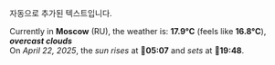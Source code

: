 
자동으로 추가된 텍스트입니다.

<!--START_SECTION:weather:moscow-->
Currently in **Moscow** (RU), the weather is: **17.9°C** (feels like **16.8°C**), ***overcast clouds***<br/>
On *April 22, 2025*, the *sun rises* at 🌅**05:07** and *sets* at 🌇**19:48**.
<!--END_SECTION:weather-->
